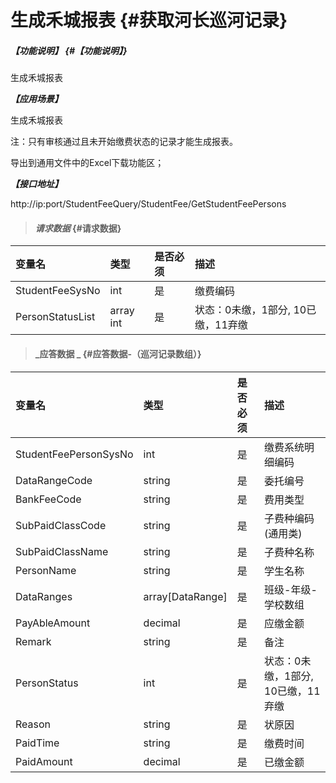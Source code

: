 # 生成禾城报表 {#获取河长巡河记录}

##### _【功能说明】_ {#【功能说明】}

生成禾城报表

_**【应用场景】**_

生成禾城报表

注：只有审核通过且未开始缴费状态的记录才能生成报表。

导出到通用文件中的Excel下载功能区；



_**【接口地址】**_

http://ip:port/StudentFeeQuery/StudentFee/GetStudentFeePersons

> #### _请求数据_ {#请求数据}

| 变量名 | 类型 | 是否必须 | 描述 |
| :--- | :--- | :--- | :--- |
| StudentFeeSysNo | int | 是 | 缴费编码 |
| PersonStatusList|array int | 是 | 状态：0未缴，1部分, 10已缴，11弃缴 |




> #### _应答数据 _ {#应答数据-（巡河记录数组）}

| 变量名 | 类型 | 是否必须 | 描述 |
| :--- | :--- | :--- | :--- |
| StudentFeePersonSysNo | int | 是 | 缴费系统明细编码 |
| DataRangeCode| string| 是 | 委托编号|
| BankFeeCode| string| 是 | 费用类型|
| SubPaidClassCode | string| 是 | 子费种编码\(通用类\) |
| SubPaidClassName | string | 是 | 子费种名称 |
| PersonName| string| 是 | 学生名称 |
| DataRanges| array[DataRange]| 是 | 班级-年级-学校数组 |
| PayAbleAmount| decimal| 是 | 应缴金额 |
| Remark| string| 是 | 备注 |
|PersonStatus|int | 是 |状态：0未缴，1部分, 10已缴，11弃缴 |
|Reason|string | 是 |状原因 |
|PaidTime|string | 是 |缴费时间 |
| PaidAmount| decimal| 是 | 已缴金额 |





